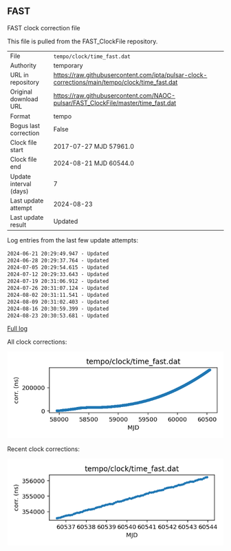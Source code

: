 
## FAST

FAST clock correction file

This file is pulled from the FAST_ClockFile repository.

|     |     |
|:--- |:--- |
| File | `tempo/clock/time_fast.dat` |
| Authority | temporary |
| URL in repository | <https://raw.githubusercontent.com/ipta/pulsar-clock-corrections/main/tempo/clock/time_fast.dat> |
| Original download URL | <https://raw.githubusercontent.com/NAOC-pulsar/FAST_ClockFile/master/time_fast.dat> |
| Format | tempo |
| Bogus last correction | False |
| Clock file start | 2017-07-27 MJD 57961.0 |
| Clock file end | 2024-08-21 MJD 60544.0 |
| Update interval (days) | 7 |
| Last update attempt | 2024-08-23 |
| Last update result | Updated |

Log entries from the last few update attempts:
```
2024-06-21 20:29:49.947 - Updated
2024-06-28 20:29:37.764 - Updated
2024-07-05 20:29:54.615 - Updated
2024-07-12 20:29:33.643 - Updated
2024-07-19 20:31:06.912 - Updated
2024-07-26 20:31:07.124 - Updated
2024-08-02 20:31:11.541 - Updated
2024-08-09 20:31:02.403 - Updated
2024-08-16 20:30:59.399 - Updated
2024-08-23 20:30:53.681 - Updated
```
[Full log](https://raw.githubusercontent.com/ipta/pulsar-clock-corrections/main/log/tempo/clock/time_fast.dat.log)


All clock corrections:

![plot of all clock corrections](time_fast.dat.png "All corrections")

Recent clock corrections:

![plot of recent clock corrections](time_fast.dat.short.png "Recent corrections")

